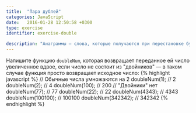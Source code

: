```yaml
---
title:  "Пара дублей"
categories: JavaScript
date:   2016-01-28 12:50:58 +0300
type: exercise
identifier: exercise-double

description: "Анаграммы — слова, которые получаются при перестановке букв или звуков местами в исходном слове. Например, апельсин и спаниель, старорежимность и нерасторжимость, равновесие и своенравие. В задаче напишем функцию для проверки являются ли два переданных ей слова анаграммами или нет."
---
```


Напишите функцию `doubleNum`, которая возвращает переданное ей число увеличенное вдвое, если число не состоит из "двойников" — в таком случае функция просто возвращает исходное число:
{% highlight javascript %}
// Обычные числа умножаются на 2
doubleNum(1); // 2
doubleNum(2); // 4
doubleNum(100); // 200
// "Двойники" нет
doubleNum(77); // 77
doubleNum(22); // 22
doubleNum(4343); // 4343
doubleNum(100100); // 100100
doubleNum(342342); // 342342
{% endhighlight %}
